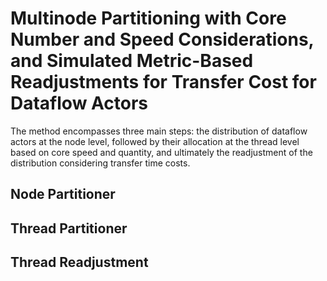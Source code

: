 # Multinode Partitioning with Core Number and Speed Considerations, and Simulated Metric-Based Readjustments for Transfer Cost for Dataflow Actors

The method encompasses three main steps: the distribution of dataflow actors at the node level, followed by their allocation at the thread level based on core speed and quantity, and ultimately the readjustment of the distribution considering transfer time costs.

## Node Partitioner

## Thread Partitioner

## Thread Readjustment
